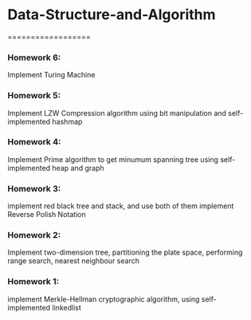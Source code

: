 # Data-Structure-and-Algorithm
==================
### Homework 6:
Implement Turing Machine
### Homework 5: 
Implement LZW Compression algorithm using bit manipulation and self-implemented hashmap
### Homework 4: 
Implement Prime algorithm to get minumum spanning tree using self-implemented heap and graph
### Homework 3: 
implement red black tree and stack, and use both of them implement Reverse Polish Notation
### Homework 2: 
Implement two-dimension tree, partitioning the plate space, performing range search, nearest neighbour search
### Homework 1: 
implement Merkle-Hellman cryptographic algorithm, using self-implemented linkedlist
